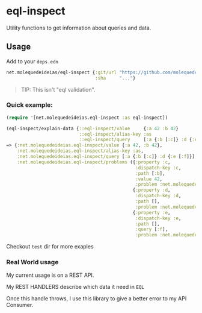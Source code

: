 # eql-inspect

Utility functions to get information about queries and data.

## Usage

Add to your `deps.edn`
```clojure
net.molequedeideias/eql-inspect {:git/url "https://github.com/molequedeideias/eql-inspect"
                                 :sha     "..."}
```

> TIP: This isn't "eql validation".

### Quick example:

```clojure
(require '[net.molequedeideias.eql-inspect :as eql-inspect])

(eql-inspect/explain-data {::eql-inspect/value     {:a 42 :b 42}
                           ::eql-inspect/alias-key :as
                           ::eql-inspect/query     [:a {:b [:c]} :d {:e [:f]}]})
=> {:net.molequedeideias.eql-inspect/value {:a 42, :b 42},
    :net.molequedeideias.eql-inspect/alias-key :as,
    :net.molequedeideias.eql-inspect/query [:a {:b [:c]} :d {:e [:f]}],
    :net.molequedeideias.eql-inspect/problems ({:property :c,
                                                :dispatch-key :c,
                                                :path [:b],
                                                :value 42,
                                                :problem :net.molequedeideias.eql-inspect/expect-collection}
                                               {:property :d,
                                                :dispatch-key :d,
                                                :path [],
                                                :problem :net.molequedeideias.eql-inspect/missing-value}
                                               {:property :e,
                                                :dispatch-key :e,
                                                :path [],
                                                :query [:f],
                                                :problem :net.molequedeideias.eql-inspect/missing-value})}
```

Checkout `test` dir for more exaples

### Real World usage

My current usage is on a REST API.

My REST HANDLERS describe which data it need in `EQL`

Once this handle throws, I use this library to give a better error to my API Consumer.